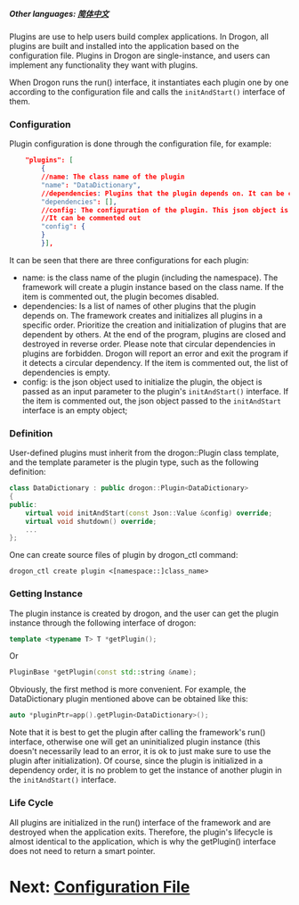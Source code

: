 ##### Other languages: [简体中文](/CHN//CHN/CHN-09-插件)

Plugins are use to help users build complex applications. In Drogon, all plugins are built and installed into the application based on the configuration file. Plugins in Drogon are single-instance, and users can implement any functionality they want with plugins.

When Drogon runs the run() interface, it instantiates each plugin one by one according to the configuration file and calls the `initAndStart()` interface of them.

### Configuration

Plugin configuration is done through the configuration file, for example:

```json
    "plugins": [
        {
        //name: The class name of the plugin
        "name": "DataDictionary",
        //dependencies: Plugins that the plugin depends on. It can be commented out
        "dependencies": [],
        //config: The configuration of the plugin. This json object is the parameter to initialize the plugin.
        //It can be commented out
        "config": {
        }
        }],
```

It can be seen that there are three configurations for each plugin:

- name: is the class name of the plugin (including the namespace). The framework will create a plugin instance based on the class name. If the item is commented out, the plugin becomes disabled.
- dependencies: Is a list of names of other plugins that the plugin depends on. The framework creates and initializes all plugins in a specific order. Prioritize the creation and initialization of plugins that are dependent by others. At the end of the program, plugins are closed and destroyed in reverse order. Please note that circular dependencies in plugins are forbidden. Drogon will report an error and exit the program if it detects a circular dependency. If the item is commented out, the list of dependencies is empty.
- config: is the json object used to initialize the plugin, the object is passed as an input parameter to the plugin's `initAndStart()` interface. If the item is commented out, the json object passed to the `initAndStart` interface is an empty object;

### Definition

User-defined plugins must inherit from the drogon::Plugin class template, and the template parameter is the plugin type, such as the following definition:

```c++
class DataDictionary : public drogon::Plugin<DataDictionary>
{
public:
    virtual void initAndStart(const Json::Value &config) override;
    virtual void shutdown() override;
    ...
};
```

One can create source files of plugin by drogon_ctl command:

```shell
drogon_ctl create plugin <[namespace::]class_name>
```

### Getting Instance

The plugin instance is created by drogon, and the user can get the plugin instance through the following interface of drogon:

```c++
template <typename T> T *getPlugin();
```

Or

```c++
PluginBase *getPlugin(const std::string &name);
```

Obviously, the first method is more convenient. For example, the DataDictionary plugin mentioned above can be obtained like this:

```c++
auto *pluginPtr=app().getPlugin<DataDictionary>();
```

Note that it is best to get the plugin after calling the framework's run() interface, otherwise one will get an uninitialized plugin instance (this doesn't necessarily lead to an error, it is ok to just make sure to use the plugin after initialization). Of course, since the plugin is initialized in a dependency order, it is no problem to get the instance of another plugin in the `initAndStart()` interface.

### Life Cycle

All plugins are initialized in the run() interface of the framework and are destroyed when the application exits. Therefore, the plugin's lifecycle is almost identical to the application, which is why the getPlugin() interface does not need to return a smart pointer.

# Next: [Configuration File](/ENG//ENG/ENG-11-Configuration-File)
